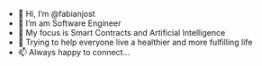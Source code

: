 - 👋 Hi, I’m @fabianjost
- 🌱 I’m am Software Engineer
- 👀 My focus is Smart Contracts and Artificial Intelligence
- 💞️ Trying to help everyone live a healthier and more fulfilling life
- 📫 Always happy to connect...

<!---
fabianjost/fabianjost is a ✨ special ✨ repository because its `README.md` (this file) appears on your GitHub profile.
You can click the Preview link to take a look at your changes.
--->

